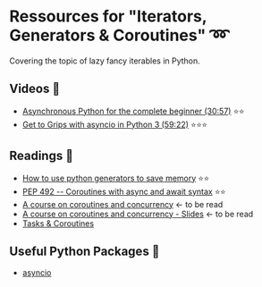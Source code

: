 # Ressources for "Iterators, Generators & Coroutines" :loop:
Covering the topic of lazy fancy iterables in Python.

## Videos :movie_camera:
- [Asynchronous Python for the complete beginner (30:57)](https://www.youtube.com/watch?v=iG6fr81xHKA) :star::star:
- [Get to Grips with asyncio in Python 3 (59:22)](https://youtu.be/M-UcUs7IMIM) :star::star::star:

## Readings :notebook:
- [How to use python generators to save memory](http://letstalkdata.com/2015/05/how-to-use-python-generators-to-save-memory/) :star::star:
- [PEP 492 -- Coroutines with async and await syntax](https://www.python.org/dev/peps/pep-0492/) :star::star:
- [A course on coroutines and concurrency](http://dabeaz.com/coroutines/) <- to be read
- [A course on coroutines and concurrency - Slides](http://dabeaz.com/coroutines/Coroutines.pdf) <- to be read
- [Tasks & Coroutines](https://docs.python.org/3/library/asyncio-task.html)

## Useful Python Packages :rocket:
- [asyncio](https://docs.python.org/3/library/asyncio.html)

